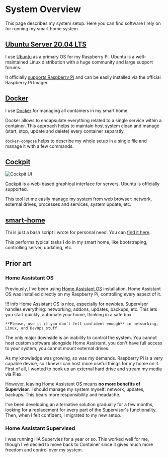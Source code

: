 # System Overview

This page describes my system setup. Here you can find software I rely on for running my smart home system.

## [Ubuntu Server 20.04 LTS](https://ubuntu.com/download/server)

I use [Ubuntu](https://ubuntu.com/) as a primary OS for my Raspberry Pi. Ubuntu is a well-maintained Linux distribution with a huge community and large support forums.

It officially [supports Raspberry Pi](https://ubuntu.com/download/raspberry-pi) and can be easily installed via the official Raspberry Pi Imager.

## [Docker](https://www.docker.com/)

I use [Docker](https://www.docker.com/) for managing all containers in my smart home.

Docker allows to encapsulate everything related to a single service within a container. This approach helps to maintain host system clean and manage (start, stop, update and delete) every container separatly.

[`docker-compose`](https://docs.docker.com/compose/`) helps to describe my whole setup in a single file and manage it with a few commands.

## [Cockpit](https://cockpit-project.org/)

![Cockpit UI](https://user-images.githubusercontent.com/3459374/115122655-bdfe5b80-9fc1-11eb-9a68-9ce67f12ce8e.png)

[Cockpit](https://cockpit-project.org/) is a web-based graphical interface for servers. Ubuntu is officially supported.

This tool let me easily manage my system from web browser: network, external drives, processes and services, system update, etc.

## [smart-home](https://github.com/denysdovhan/smart-home/blob/master/bin/smart-home)

Thi is just a bash script I wrote for personal need. You can [find it here](https://github.com/denysdovhan/smart-home/blob/master/bin/smart-home).

This performs typical tasks I do in my smart home, like bootstraping, controlling server, updating, etc.

## Prior art

### Home Assistant OS

Previously, I've been using [Home Assistant OS](https://www.home-assistant.io/installation/#compare-installation-methods) installation. Home Assistant OS was installed directly on my Raspberry Pi, controlling every aspect of it.

<!-- prettier-ignore -->
!!! info
    Home Assistant OS is nice, especially for newbies. Supervisor handles everything: networking, addons, updates, backups, etc. This lets you start quickly, automate your home, thinking in a safe box.

    **Please, use it if you don't fell confident enough** in networking, Linux, and DevOps stuff.

The only major downside is an inability to control the system. You cannot host custom software alongside Home Assistant, you don't have full access to your system, you cannot mount external drives.

As my knowledge was growing, so was my demands. Raspberry Pi is a very capable device, so I knew I can host more useful things for my home on it. First of all, I wanted to hook up an external hard drive and stream my media via Plex.

However, leaving Home Assistant OS means **no more benefits of Supervisor**. I should manage my system myself: network, updates, backups. This bears more responsibility and headache.

I've been developing an alternative solution gradually for a few months, looking for a replacement for every part of the Supervisor's functionality. Then, when I felt confident, I migrated to my new setup.

### Home Assistant Supervised

I was running HA Supervies for a year or so. This worked well for me, though I've decied to move back to Container since it gives much more freedom and control over my system.
